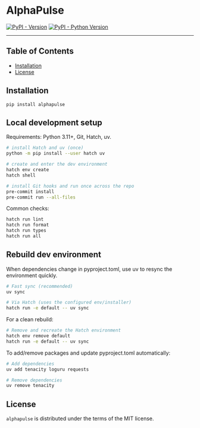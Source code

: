# AlphaPulse

[![PyPI - Version](https://img.shields.io/pypi/v/alphapulse.svg)](https://pypi.org/project/alphapulse)
[![PyPI - Python Version](https://img.shields.io/pypi/pyversions/alphapulse.svg)](https://pypi.org/project/alphapulse)

-----

## Table of Contents

- [Installation](#installation)
- [License](#license)

## Installation

```console
pip install alphapulse
```

## Local development setup

Requirements: Python 3.11+, Git, Hatch, uv.

```bash
# install Hatch and uv (once)
python -m pip install --user hatch uv

# create and enter the dev environment
hatch env create
hatch shell

# install Git hooks and run once across the repo
pre-commit install
pre-commit run --all-files
```

Common checks:

```bash
hatch run lint
hatch run format
hatch run types
hatch run all
```

## Rebuild dev environment

When dependencies change in pyproject.toml, use uv to resync the environment quickly.

```bash
# Fast sync (recommended)
uv sync

# Via Hatch (uses the configured env/installer)
hatch run -e default -- uv sync
```

For a clean rebuild:

```bash
# Remove and recreate the Hatch environment
hatch env remove default
hatch run -e default -- uv sync
```

To add/remove packages and update pyproject.toml automatically:

```bash
# Add dependencies
uv add tenacity loguru requests

# Remove dependencies
uv remove tenacity
```

## License

`alphapulse` is distributed under the terms of the MIT license.

